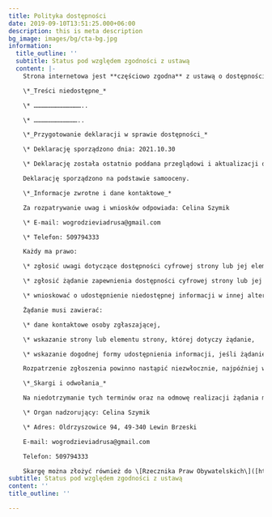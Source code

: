 ```yaml
---
title: Polityka dostępności
date: 2019-09-10T13:51:25.000+06:00
description: this is meta description
bg_image: images/bg/cta-bg.jpg
information:
  title_outline: ''
  subtitle: Status pod względem zgodności z ustawą
  content: |-
    Strona internetowa jest **częściowo zgodna** z ustawą o dostępności cyfrowej stron internetowych i aplikacji mobilnych podmiotów publicznych z powodu niezgodności lub wyłączeń wymienionych poniżej.

    \*_Treści niedostępne_*

    \* …………………………………..

    \* ………………………………..

    \*_Przygotowanie deklaracji w sprawie dostępności_*

    \* Deklarację sporządzono dnia: 2021.10.30

    \* Deklarację została ostatnio poddana przeglądowi i aktualizacji dnia: 2021.10.30

    Deklarację sporządzono na podstawie samooceny.

    \*_Informacje zwrotne i dane kontaktowe_*

    Za rozpatrywanie uwag i wniosków odpowiada: Celina Szymik

    \* E-mail: wogrodzieviadrusa@gmail.com

    \* Telefon: 509794333

    Każdy ma prawo:

    \* zgłosić uwagi dotyczące dostępności cyfrowej strony lub jej elementu,

    \* zgłosić żądanie zapewnienia dostępności cyfrowej strony lub jej elementu,

    \* wnioskować o udostępnienie niedostępnej informacji w innej alternatywnej formie.

    Żądanie musi zawierać:

    \* dane kontaktowe osoby zgłaszającej,

    \* wskazanie strony lub elementu strony, której dotyczy żądanie,

    \* wskazanie dogodnej formy udostępnienia informacji, jeśli żądanie dotyczy udostępnienia w formie alternatywnej informacji niedostępnej.

    Rozpatrzenie zgłoszenia powinno nastąpić niezwłocznie, najpóźniej w ciągu 7 dni. Jeśli w tym terminie zapewnienie dostępności albo zapewnienie dostępu w alternatywnej formie nie jest możliwe, powinno nastąpić najdalej w ciągu 2 miesięcy od daty zgłoszenia.

    \*_Skargi i odwołania_*

    Na niedotrzymanie tych terminów oraz na odmowę realizacji żądania można złożyć skargę do organu nadzorującego pocztą lub drogą elektroniczną na adres:

    \* Organ nadzorujący: Celina Szymik

    \* Adres: Oldrzyszowice 94, 49-340 Lewin Brzeski

    E-mail: wogrodzieviadrusa@gmail.com

    Telefon: 509794333

    Skargę można złożyć również do \[Rzecznika Praw Obywatelskich\]([https://www.rpo.gov.pl/content/jak-zglosic-sie-do-rzecznika-praw-obywatelskich](https://www.rpo.gov.pl/content/jak-zglosic-sie-do-rzecznika-praw-obywatelskich "https://www.rpo.gov.pl/content/jak-zglosic-sie-do-rzecznika-praw-obywatelskich")).
subtitle: Status pod względem zgodności z ustawą
content: ''
title_outline: ''

---
```

